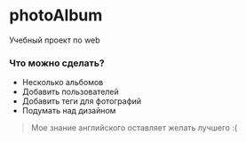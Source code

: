 # photoAlbum

Учебный проект по web 

### Что можно сделать?
* Несколько альбомов
* Добавить пользователей
* Добавить теги для фотографий
* Подумать над дизайном

> Мое знание английского оставляет желать лучшего :(
